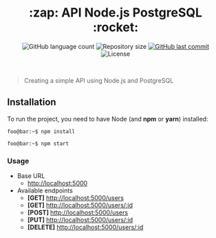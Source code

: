 <h1 align="center">:zap: API Node.js PostgreSQL :rocket:</h1>

<p align="center">
  <img alt="GitHub language count" src="https://img.shields.io/github/languages/count/DanielAntunes97/nodejs-postgres.svg">
  
  <img alt="Repository size" src="https://img.shields.io/github/repo-size/DanielAntunes97/nodejs-postgres.svg">
  
  <a href="https://github.com/DanielAntunes97/nodejs-postgres/commits/master">
    <img alt="GitHub last commit" src="https://img.shields.io/github/last-commit/DanielAntunes97/nodejs-postgres.svg">
  </a>
  
  <img alt="License" src="https://img.shields.io/badge/license-MIT-brightgreen">
</p>

<br>

>Creating a simple API using Node.js and PostgreSQL

## Installation

To run the project, you need to have Node (and **npm** or **yarn**) installed:

```console
foo@bar:~$ npm install
```
```console
foo@bar:~$ npm start
```

### Usage

- Base URL
  - <http://localhost:5000>
- Available endpoints
  - **[GET]** <http://localhost:5000/users>
  - **[GET]** <http://localhost:5000/users/:id>
  - **[POST]** <http://localhost:5000/users>
  - **[PUT]** <http://localhost:5000/users/:id>
  - **[DELETE]** <http://localhost:5000/users/:id>
